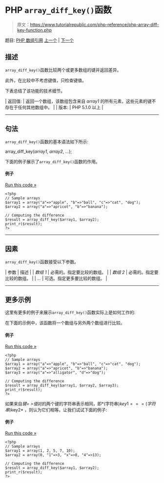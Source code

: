 # PHP `array_diff_key()`函数

> 原文：<https://www.tutorialrepublic.com/php-reference/php-array-diff-key-function.php>

题目: [PHP 数组引用](php-array-functions.php) [上一个](php-array-diff-assoc-function.php) | [下一个](php-array-diff-uassoc-function.php)

## 描述

`array_diff_key()`函数比较两个或更多数组的键并返回差异。

此外，在比较中不考虑键值，只检查键值。

下表总结了该功能的技术细节。

| 返回值: | 返回一个数组，该数组包含来自 *array1* 的所有元素，这些元素的键不存在于任何其他数组中。 |
| 版本: | PHP 5.1.0 以上 |

* * *

## 句法

`array_diff_key()`函数的基本语法如下所示:

array_diff_key(*array1*, *array2*, *...*);

下面的例子展示了`array_diff_key()`函数的作用。

#### 例子

[Run this code »](../codelab.php?topic=php&file=difference-of-two-arrays-using-keys-for-comparison "Run this code to view the output")

```
<?php
// Sample arrays
$array1 = array("a"=>"apple", "b"=>"ball", "c"=>"cat", "dog");
$array2 = array("a"=>"apricot", "b"=>"banana");

// Computing the difference
$result = array_diff_key($array1, $array2);
print_r($result);
?>
```

* * *

## 因素

`array_diff_key()`函数接受以下参数。

| 参数 | 描述 |
| *数组 1* | 必需的。指定要比较的数组。 |
| *数组 2* | 必需的。指定要比较的数组。 |
| *...* | 可选。指定更多要比较的数组。 |

* * *

## 更多示例

这里有更多的例子来展示`array_diff_key()`函数实际上是如何工作的:

在下面的示例中，该函数将一个数组与另外两个数组进行比较。

#### 例子

[Run this code »](../codelab.php?topic=php&file=difference-of-three-arrays-using-keys-for-comparison "Run this code to view the output")

```
<?php
// Sample arrays
$array1 = array("a"=>"apple", "b"=>"ball", "c"=>"cat", "dog");
$array2 = array("a"=>"apricot", "b"=>"banana");
$array3 = array("a"=>"alligator", "d"=>"dog");

// Computing the difference
$result = array_diff_key($array1, $array2, $array3);
print_r($result);
?>
```

如果来自*键= >值*对的两个键的字符串表示相同，即*(字符串)$key1 ===(字符串)$key2* ，则认为它们相等。让我们试试下面的例子:

#### 例子

[Run this code »](../codelab.php?topic=php&file=difference-of-arrays-when-types-of-keys-are-different "Run this code to view the output")

```
<?php
// Sample arrays
$array1 = array(1, 2, 5, 7, 10);
$array2 = array(0, "1"=>3, "x"=>8, "4"=>13);

// Computing the difference
$result = array_diff_key($array1, $array2);
print_r($result);
?>
```